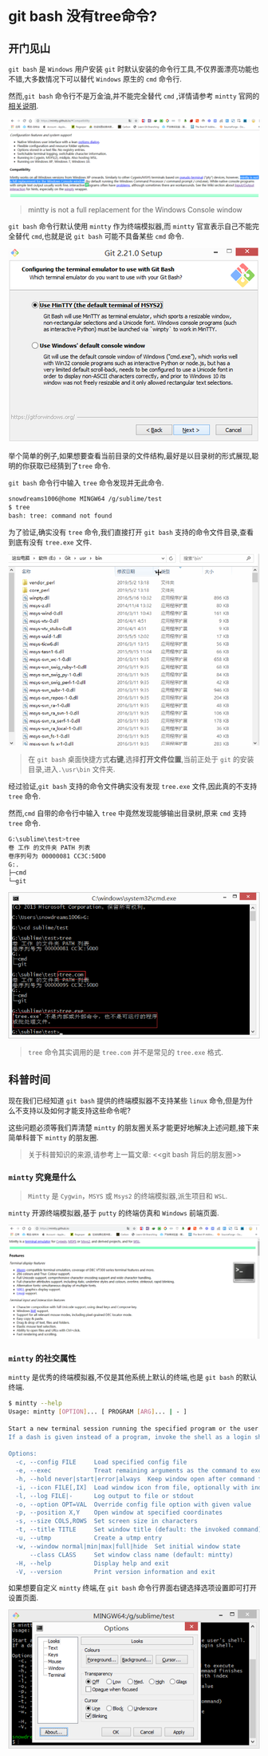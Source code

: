 # git bash 没有tree命令?

## 开门见山

`git bash` 是 `Windows` 用户安装 `git` 时默认安装的命令行工具,不仅界面漂亮功能也不错,大多数情况下可以替代 `Windows` 原生的 `cmd` 命令行.

然而,`git bash` 命令行不是万金油,并不能完全替代 `cmd` ,详情请参考 `mintty` 官网的[相关说明](https://mintty.github.io/#Compatibility).

![git-bash-tree-mintty.png](../images/git-bash-tree-mintty.png)

> mintty is not a full replacement for the Windows Console window

`git bash` 命令行默认使用 `mintty` 作为终端模拟器,而 `mintty` 官宣表示自己不能完全替代 `cmd`,也就是说 `git bash` 可能不具备某些 `cmd` 命令.

![git-bash-setup-terminal.png](../images/git-bash-setup-terminal.png)

举个简单的例子,如果想要查看当前目录的文件结构,最好是以目录树的形式展现,聪明的你获取已经猜到了`tree` 命令.

`git bash` 命令行中输入 `tree` 命令发现并无此命令.

```bash
snowdreams1006@home MINGW64 /g/sublime/test
$ tree
bash: tree: command not found
```

为了验证,确实没有 `tree` 命令,我们直接打开 `git bash` 支持的命令文件目录,查看到底有没有 `tree.exe` 文件.

![git-bash-bin.gif](../images/git-bash-bin.gif)

> 在 `git bash` 桌面快捷方式**右键**,选择**打开文件位置**,当前正处于 `git` 的安装目录,进入`.\usr\bin` 文件夹.

经过验证,`git bash` 支持的命令文件确实没有发现 `tree.exe` 文件,因此真的不支持 `tree` 命令.

然而,`cmd` 自带的命令行中输入 `tree` 中竟然发现能够输出目录树,原来 `cmd` 支持 `tree` 命令.

```bash
G:\sublime\test>tree
卷 工作 的文件夹 PATH 列表
卷序列号为 00000081 CC3C:50D0
G:.
├─cmd
└─git
```

![git-bash-tree-cmd.png](../images/git-bash-tree-cmd.png)

> `tree` 命令其实调用的是 `tree.com` 并不是常见的 `tree.exe` 格式.

## 科普时间

现在我们已经知道 `git bash` 提供的终端模拟器不支持某些 `linux` 命令,但是为什么不支持以及如何才能支持这些命令呢?


这些问题必须等我们弄清楚 `mintty` 的朋友圈关系才能更好地解决上述问题,接下来简单科普下 `mintty` 的朋友圈.

> 关于科普知识的来源,请参考上一篇文章: <<git bash 背后的朋友圈>>

### `mintty` 究竟是什么

> `Mintty` 是 `Cygwin`，`MSYS` 或 `Msys2` 的终端模拟器,派生项目和 `WSL`.

`mintty` 开源终端模拟器,基于 `putty` 的终端仿真和 `Windows` 前端页面.

![git-bash-tree-mintty-homepage.png](../images/git-bash-tree-mintty-homepage.png)

### `mintty` 的社交属性

`mintty` 是优秀的终端模拟器,不仅是其他系统上默认的终端,也是 `git bash` 的默认终端.

```bash
$ mintty --help
Usage: mintty [OPTION]... [ PROGRAM [ARG]... | - ]

Start a new terminal session running the specified program or the user's shell.
If a dash is given instead of a program, invoke the shell as a login shell.

Options:
  -c, --config FILE     Load specified config file
  -e, --exec            Treat remaining arguments as the command to execute
  -h, --hold never|start|error|always  Keep window open after command finishes
  -i, --icon FILE[,IX]  Load window icon from file, optionally with index
  -l, --log FILE|-      Log output to file or stdout
  -o, --option OPT=VAL  Override config file option with given value
  -p, --position X,Y    Open window at specified coordinates
  -s, --size COLS,ROWS  Set screen size in characters
  -t, --title TITLE     Set window title (default: the invoked command)
  -u, --utmp            Create a utmp entry
  -w, --window normal|min|max|full|hide  Set initial window state
      --class CLASS     Set window class name (default: mintty)
  -H, --help            Display help and exit
  -V, --version         Print version information and exit
```

如果想要自定义 `mintty` 终端,在 `git bash` 命令行界面右键选择选项设置即可打开设置页面.

![git-bash-tree-options.png](../images/git-bash-tree-options.png)

